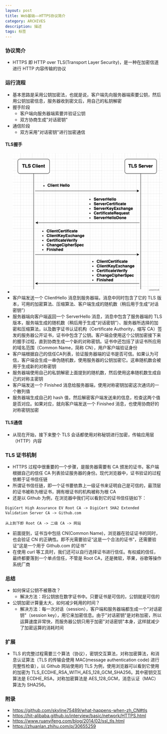 ```yaml
---
layout: post
title: Web基础——HTTPS协议简介
category: ARCHIVES
description: 描述
tags: 标签
---
```


### 协议简介
* HTTPS 即 HTTP over TLS(Transport Layer Security)，是一种在加密信道进行 HTTP 内容传输的协议

### 运行流程
* 基本思路是采用公钥加密法，也就是说，客户端先向服务器端索要公钥，然后用公钥加密信息，服务器收到密文后，用自己的私钥解密
* 握手阶段
	- 客户端向服务器端索要并验证公钥
	- 双方协商生成"对话密钥"
* 通信阶段
	- 双方采用"对话密钥"进行加密通信

#### TLS握手
* ![](../../assets/images/web-https-1.jpg)
* 客户端发送一个 ClientHello 消息到服务器端，消息中同时包含了它的 TLS 版本，可用的加密算法、压缩算法、客户端生成的随机数（稍后用于生成“对话密钥”）
* 服务器端向客户端返回一个 ServerHello 消息，消息中包含了服务器端的 TLS 版本，服务端生成的随机数（稍后用于生成“对话密钥”）、服务器所选择的加密和压缩算法，以及数字证书认证机构（Certificate Authority，缩写 CA）签发的服务器公开证书，证书中包含了公钥。客户端会使用这个公钥加密接下来的握手过程，直到协商生成一个新的对称密钥。证书中还包括了该证书所应用的域名范围（Common Name，简称 CN），用户客户端验证身份
* 客户端根据自己的信任CA列表，验证服务器端的证书是否可信。如果认为可信，客户端会生成一串伪随机数，使用服务器的公钥加密它。这串随机数会被用于生成新的对称密钥
* 服务器端使用自己的私钥解密上面提到的随机数，然后使用这串随机数生成自己的对称主密钥
* 客户端发送一个 Finished 消息给服务器端，使用对称密钥加密这次通讯的一个散列值
* 服务器端生成自己的 hash 值，然后解密客户端发送来的信息，检查这两个值是否对应。如果对应，就向客户端发送一个 Finished 消息，也使用协商好的对称密钥加密

#### TLS通信
* 从现在开始，接下来整个 TLS 会话都使用对称秘钥进行加密，传输应用层（HTTP）内容

### TLS 证书机制
* HTTPS 过程中很重要的一个步骤，是服务器需要有 CA 颁发的证书，客户端根据自己的信任 CA 列表验证服务器的身份。现代浏览器中，证书验证的过程依赖于证书信任链
* 所谓证书信任链，即一个证书要依靠上一级证书来证明自己是可信的，最顶层的证书被称为根证书，拥有根证书的机构被称为根 CA
* 还是以 Github 为例，在浏览器中我们可以看到它的证书信任链如下：

```
DigiCert High Assurance EV Root CA -> DigiCert SHA2 Extended Validation Server CA -> Github.com

从上到下即 Root CA -> 二级 CA -> 网站
```

* 前面提到，证书当中包括 CN(Common Name)，浏览器在验证证书的同时，也会验证 CN 的正确性。即不光需要验证“这是一个合法的证书”，还需要验证“这是一个用于 Github.com 的证书”
* 在使用 curl 等工具时，我们还可以自行选择证书进行信任。有权威的信任，最终都要落到一个单点信任，不管是 Root CA，还是微软，苹果，谷歌等操作系统厂商

### 总结
* 如何保证公钥不被篡改？
	- 解决方法：将公钥放在数字证书中。只要证书是可信的，公钥就是可信的
* 公钥加密计算量太大，如何减少耗用的时间？
	- 解决方法：每一次对话（session），客户端和服务器端都生成一个"对话密钥"（session key），用它来加密信息。由于"对话密钥"是对称加密，所以运算速度非常快，而服务器公钥只用于加密"对话密钥"本身，这样就减少了加密运算的消耗时间
    
### 扩展
* TLS 的完整过程需要三个算法（协议），密钥交互算法，对称加密算法，和消息认证算法（TLS 的传输会使用 MAC(message authentication code) 进行完整性检查），以 Github 网站使用的 TLS 为例，使用浏览器可以看到它使用的加密为 TLS_ECDHE_RSA_WITH_AES_128_GCM_SHA256。其中密钥交互算法是 ECDHE_RSA，对称加密算法是 AES_128_GCM，消息认证（MAC）算法为 SHA256。

### 附录
* https://github.com/skyline75489/what-happens-when-zh_CN#tls
* https://hit-alibaba.github.io/interview/basic/network/HTTPS.html
* https://www.ruanyifeng.com/blog/2014/02/ssl_tls.html
* https://zhuanlan.zhihu.com/p/30655259